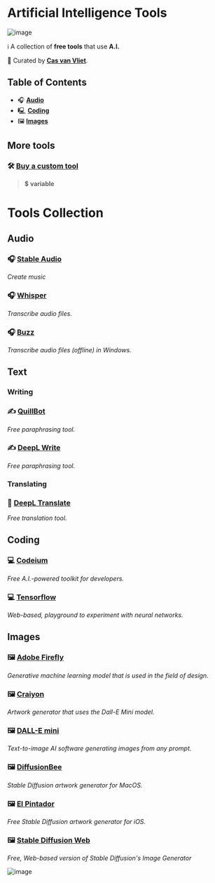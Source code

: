 # Artificial Intelligence Tools

![image](https://github.com/cas-van-vliet/cas-van-vliet/assets/146363448/12512d42-e0e2-452a-9d4b-ce683b1cc906)

ℹ️ A collection of **free tools** that use **A.I.**

👀 Curated by [**Cas van Vliet**](https://casvanvliet.substack.com).

## Table of Contents

- 🎧 **[Audio](#audio)**
- 🖳 **[Coding](#coding)**
- 🖼 **[Images](#images)**

## More tools

### 🛠️ [Buy a **custom tool**](mailto:workcommunication@duck.com)
> 💲 **variable**

# Tools Collection

## Audio

### 🎧 [Stable Audio](https://www.stableaudio.com/)

*Create music*

### 🎧 [Whisper](https://replicate.com/openai/whisper)

*Transcribe audio files.*

### 🎧 [Buzz](https://github.com/chidiwilliams/buzz/releases)

*Transcribe audio files (offline) in Windows.*

## Text

### Writing

### ✍️ [QuillBot](https://quillbot.com/)

*Free paraphrasing tool.*

### ✍️ [DeepL Write](https://www.deepl.com/write)

*Free paraphrasing tool.*

### Translating 

### 📝 [DeepL Translate](https://www.deepl.com/translate)

*Free translation tool.*

## Coding

### 💻 [Codeium](https://codeium.com/)

*Free A.I.-powered toolkit for developers.*

### 💻 [Tensorflow](https://playground.tensorflow.org/)

*Web-based, playground to experiment with neural networks.*

## Images

### 🖼 [Adobe Firefly](https://www.adobe.com/sensei/generative-ai/firefly.html)

*Generative machine learning model that is used in the field of design.*

### 🖼 [Craiyon](https://www.craiyon.com/)

*Artwork generator that uses the Dall-E Mini model.*

### 🖼 [DALL-E mini](https://dallemini.com/)

*Text-to-image AI software generating images from any prompt.*

### 🖼 [DiffusionBee](https://diffusionbee.com/)

*Stable Diffusion artwork generator for MacOS.*

### 🖼 [El Pintador](https://apps.apple.com/us/app/el-pintador/)

*Free Stable Diffusion artwork generator for iOS.*

### 🖼 [Stable Diffusion Web](https://stablediffusionweb.com/)

*Free, Web-based version of Stable Diffusion's Image Generator*

![image](https://github.com/cas-van-vliet/chatgpt-prompts/assets/146363448/19f7dc8e-23c1-4160-b6d8-304ab0aaaa5f)
